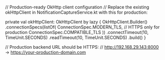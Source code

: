 // Production-ready OkHttp client configuration
// Replace the existing okHttpClient in NotificationCaptureService.kt with this for production:

private val okHttpClient: OkHttpClient by lazy {
    OkHttpClient.Builder()
        .connectionSpecs(listOf(
            ConnectionSpec.MODERN_TLS,  // HTTPS only for production
            ConnectionSpec.COMPATIBLE_TLS
        ))
        .connectTimeout(10, TimeUnit.SECONDS)
        .readTimeout(10, TimeUnit.SECONDS)
        .build()
}

// Production backend URL should be HTTPS:
// http://192.168.29.143:8000 -> https://your-production-domain.com
